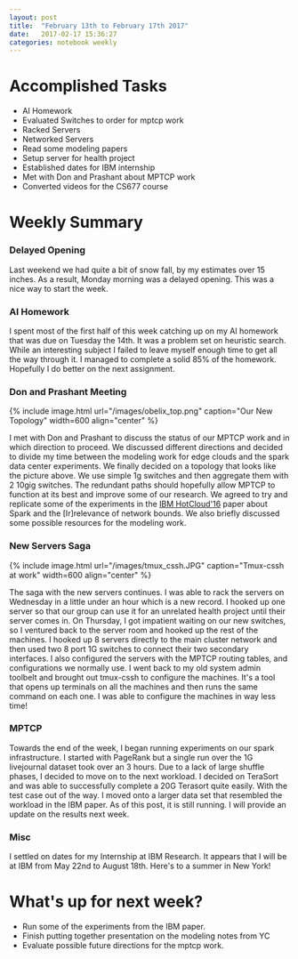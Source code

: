 ```yaml
---
layout: post
title:  "February 13th to February 17th 2017"
date:   2017-02-17 15:36:27
categories: notebook weekly
---
```


# Accomplished Tasks

- AI Homework
- Evaluated Switches to order for mptcp work
- Racked Servers
- Networked Servers
- Read some modeling papers
- Setup server for health project
- Established dates for IBM internship
- Met with Don and Prashant about MPTCP work
- Converted videos for the CS677 course

# Weekly Summary

### Delayed Opening

Last weekend we had quite a bit of snow fall, by my estimates over 15 inches. As a result, Monday morning was a delayed opening. This was a nice way to start the week.

### AI Homework

I spent most of the first half of this week catching up on my AI homework that was due on Tuesday the 14th. It was a problem set on heuristic search. While an interesting subject I failed to leave myself enough time to get all the way through it. I managed to complete a solid 85% of the homework. Hopefully I do better on the next assignment.

### Don and Prashant Meeting

{% include image.html url="/images/obelix_top.png" caption="Our New Topology" width=600 align="center" %}

I met with Don and Prashant to discuss the status of our MPTCP work and in which direction to proceed. We discussed different directions and decided to divide my time between the modeling work for edge clouds and the spark data center experiments. We finally decided on a topology that looks like the picture above. We use simple 1g switches and then aggregate them with 2 10gig switches. The redundant paths should hopefully allow MPTCP to function at its best and improve some of our research. We agreed to try and replicate some of the experiments in the [IBM HotCloud'16](https://www.usenix.org/node/196353) paper about Spark and the [Ir]relevance of network bounds. We also briefly discussed some possible resources for the modeling work. 


### New Servers Saga


{% include image.html url="/images/tmux_cssh.JPG" caption="Tmux-cssh at work" width=600 align="center" %}

The saga with the new servers continues. I was able to rack the servers on Wednesday in a little under an hour which is a new record. I hooked up one server so that our group can use it for an unrelated health project until their server comes in. On Thursday, I got impatient waiting on our new switches, so I ventured back to the server room and hooked up the rest of the machines. I hooked up 8 servers directly to the main cluster network and then used two 8 port 1G switches to connect their two secondary interfaces. I also configured the servers with the MPTCP routing tables, and configurations we normally use. I went back to my old system admin toolbelt and brought out tmux-cssh to configure the machines. It's a tool that opens up terminals on all the machines and then runs the same command on each one. I was able to configure the machines in way less time!

### MPTCP

Towards the end of the week, I began running experiments on our spark infrastructure. I started with PageRank but a single run over the 1G livejournal dataset took over an 3 hours. Due to a lack of large shuffle phases, I decided to move on to the next workload. I decided on TeraSort and was able to successfully complete a 20G Terasort quite easily. With the test case out of the way. I moved onto a larger data set that resembled the workload in the IBM paper. As of this post, it is still running. I will provide an update on the results next week.

### Misc 
I settled on dates for my Internship at IBM Research. It appears that I will be at IBM from May 22nd to August 18th. Here's to a summer in New York!

# What's up for next week?
- Run some of the experiments from the IBM paper.
- Finish putting together presentation on the modeling notes from YC
- Evaluate possible future directions for the mptcp work.


